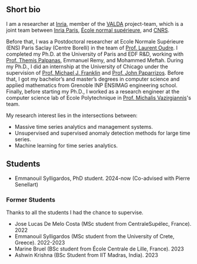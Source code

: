 ## Short bio

I am a researcher at [Inria](https://www.inria.fr), member of the [VALDA](https://team.inria.fr/valda/) project-team, which is a joint team between [Inria Paris](https://www.inria.fr/centre/paris), [École normal supérieure](https://www.ens.fr), and [CNRS](https://www.cnrs.fr). 

Before that, I was a Postdoctoral researcher at Ecole Normale Supérieure (ENS) Paris Saclay (Centre Borelli) in the team of [Prof. Laurent Oudre](http://www.laurentoudre.fr/). I completed my Ph.D. at the University of Paris and EDF R&D, working with [Prof. Themis Palpanas](http://helios.mi.parisdescartes.fr/~themisp/), Emmanuel Remy, and Mohammed Meftah. During my Ph.D., I did an internship at the University of Chicago under the supervision of [Prof. Michael J. Franklin](https://cs.uchicago.edu/people/michael-franklin/) and [Prof. John Paparrizos](https://www.paparrizos.org/). Before that, I got my bachelor’s and master’s degrees in computer science and applied mathematics from Grenoble INP ENSIMAG engineering school. Finally, before starting my Ph.D., I worked as a research engineer at the computer science lab of Ecole Polytechnique in [Prof. Michalis Vazirgiannis](http://www.lix.polytechnique.fr/Labo/Michalis.Vazirgiannis/)'s team.

My research interest lies in the intersections between:
-  Massive time series analytics and management systems. 
-  Unsupervised and supervised anomaly detection methods for large time series.
-  Machine learning for time series analytics.


## Students

- Emmanouil Sylligardos, PhD student. 2024-now (Co-advised with Pierre Senellart)

### Former Students

Thanks to all the students I had the chance to supervise.

- Jose Lucas De Melo Costa (MSc student from CentraleSupélec, France). 2022
- Emmanouil Sylligardos (MSc student from the University of Crete, Greece). 2022-2023
- Marine Bruel (BSc student from École Centrale de Lille, France). 2023
- Ashwin Krishna (BSc Student from IIT Madras, India). 2023
